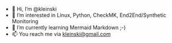 - 👋 Hi, I’m @kleinski
- 👀 I’m interested in Linux, Python, CheckMK, End2End/Synthetic Monitoring
- 🌱 I’m currently learning Mermaid Markdown ;-)
- 📫 You reach me via kleinski@gmail.com
<!--- - 💞️ I’m looking to collaborate on ... --->


<!---
kleinski/kleinski is a ✨ special ✨ repository because its `README.md` (this file) appears on your GitHub profile.
You can click the Preview link to take a look at your changes.
--->
